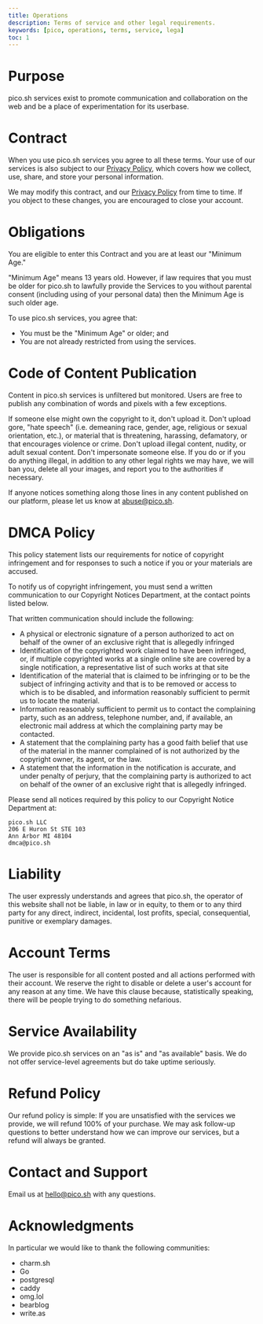 ```yaml
---
title: Operations
description: Terms of service and other legal requirements.
keywords: [pico, operations, terms, service, lega]
toc: 1
---
```


# Purpose

pico.sh services exist to promote communication and collaboration on the web and
be a place of experimentation for its userbase.

# Contract

When you use pico.sh services you agree to all these terms. Your use of our
services is also subject to our [Privacy Policy](/privacy), which covers how we
collect, use, share, and store your personal information.

We may modify this contract, and our [Privacy Policy](/privacy) from time to
time. If you object to these changes, you are encouraged to close your account.

# Obligations

You are eligible to enter this Contract and you are at least our "Minimum Age."

"Minimum Age" means 13 years old. However, if law requires that you must be
older for pico.sh to lawfully provide the Services to you without parental
consent (including using of your personal data) then the Minimum Age is such
older age.

To use pico.sh services, you agree that:

- You must be the "Minimum Age" or older; and
- You are not already restricted from using the services.

# Code of Content Publication

Content in pico.sh services is unfiltered but monitored. Users are free to
publish any combination of words and pixels with a few exceptions.

If someone else might own the copyright to it, don't upload it. Don't upload
gore, "hate speech" (i.e. demeaning race, gender, age, religious or sexual
orientation, etc.), or material that is threatening, harassing, defamatory, or
that encourages violence or crime. Don't upload illegal content, nudity, or
adult sexual content. Don't impersonate someone else. If you do or if you do
anything illegal, in addition to any other legal rights we may have, we will ban
you, delete all your images, and report you to the authorities if necessary.

If anyone notices something along those lines in any content published on our
platform, please let us know at [abuse@pico.sh](mailto:abuse@pico.sh).

# DMCA Policy

This policy statement lists our requirements for notice of copyright
infringement and for responses to such a notice if you or your materials are
accused.

To notify us of copyright infringement, you must send a written communication to
our Copyright Notices Department, at the contact points listed below.

That written communication should include the following:

- A physical or electronic signature of a person authorized to act on behalf of
  the owner of an exclusive right that is allegedly infringed
- Identification of the copyrighted work claimed to have been infringed, or, if
  multiple copyrighted works at a single online site are covered by a single
  notification, a representative list of such works at that site
- Identification of the material that is claimed to be infringing or to be the
  subject of infringing activity and that is to be removed or access to which is
  to be disabled, and information reasonably sufficient to permit us to locate
  the material.
- Information reasonably sufficient to permit us to contact the complaining
  party, such as an address, telephone number, and, if available, an electronic
  mail address at which the complaining party may be contacted.
- A statement that the complaining party has a good faith belief that use of the
  material in the manner complained of is not authorized by the copyright owner,
  its agent, or the law.
- A statement that the information in the notification is accurate, and under
  penalty of perjury, that the complaining party is authorized to act on behalf
  of the owner of an exclusive right that is allegedly infringed.

Please send all notices required by this policy to our Copyright Notice
Department at:

```
pico.sh LLC
206 E Huron St STE 103
Ann Arbor MI 48104
dmca@pico.sh
```

# Liability

The user expressly understands and agrees that pico.sh, the operator of this
website shall not be liable, in law or in equity, to them or to any third party
for any direct, indirect, incidental, lost profits, special, consequential,
punitive or exemplary damages.

# Account Terms

The user is responsible for all content posted and all actions performed with
their account. We reserve the right to disable or delete a user's account for
any reason at any time. We have this clause because, statistically speaking,
there will be people trying to do something nefarious.

# Service Availability

We provide pico.sh services on an "as is" and "as available" basis. We do not
offer service-level agreements but do take uptime seriously.

# Refund Policy

Our refund policy is simple: If you are unsatisfied with the services we
provide, we will refund 100% of your purchase. We may ask follow-up questions to
better understand how we can improve our services, but a refund will always be
granted.

# Contact and Support

Email us at [hello@pico.sh](mailto:hello@pico.sh) with any questions.

# Acknowledgments

In particular we would like to thank the following communities:

- charm.sh
- Go
- postgresql
- caddy
- omg.lol
- bearblog
- write.as
